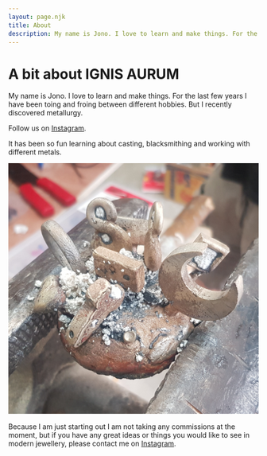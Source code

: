 ```yaml
---
layout: page.njk
title: About
description: My name is Jono. I love to learn and make things. For the last few years I have been toing and froing between different hobbies. But I recently discovered metallurgy.
---
```


# A bit about IGNIS AURUM

My name is Jono. I love to learn and make things. For the last few years I have been toing and froing between different hobbies. But I recently discovered metallurgy.

Follow us on [Instagram](https://instagram.com/the.ignis.aurum).

It has been so fun learning about casting, blacksmithing and working with different metals.

![](/assets/images/casting-10.jpg)

Because I am just starting out I am not taking any commissions at the moment, but if you have any great ideas or things you would like to see in modern jewellery, please contact me on [Instagram](https://instagram.com/the.ignis.aurum).